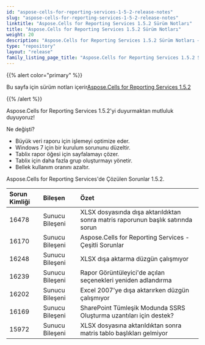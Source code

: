 ```yaml
---
id: "aspose-cells-for-reporting-services-1-5-2-release-notes"
slug: "aspose-cells-for-reporting-services-1-5-2-release-notes"
linktitle: "Aspose.Cells for Reporting Services 1.5.2 Sürüm Notları"
title: "Aspose.Cells for Reporting Services 1.5.2 Sürüm Notları"
weight: 20
description: "Aspose.Cells for Reporting Services 1.5.2 Sürüm Notları – the latest updates and fixes."
type: "repository"
layout: "release"
family_listing_page_title: "Aspose.Cells for Reporting Services 1.5.2 Sürüm Notları"
---
```

{{% alert color="primary" %}} 

 Bu sayfa için sürüm notları içerir[Aspose.Cells for Reporting Services 1.5.2](https://releases.aspose.com/cells/reportingservices/new-releases/aspose.cells-for-reporting-services-1.5.2/)

{{% /alert %}} 

 Aspose.Cells for Reporting Services 1.5.2'yi duyurmaktan mutluluk duyuyoruz!

 Ne değişti?



-  Büyük veri raporu için işlemeyi optimize eder.
- Windows 7 için bir kurulum sorununu düzeltir.
-  Tablix rapor öğesi için sayfalamayı çözer.
-  Tablix için daha fazla grup oluşturmayı yönetir.
-  Bellek kullanım oranını azaltır.

 Aspose.Cells for Reporting Services'de Çözülen Sorunlar 1.5.2.

|**Sorun Kimliği** |**Bileşen** |**Özet** |
|:- |:- |:- |
|16478 | Sunucu Bileşeni| XLSX dosyasında dışa aktarıldıktan sonra matris raporunun başlık satırında sorun|
|16170 | Sunucu Bileşeni| Aspose.Cells for Reporting Services - Çeşitli Sorunlar|
|16248 | Sunucu Bileşeni| XLSX dışa aktarma düzgün çalışmıyor|
|16239 | Sunucu Bileşeni| Rapor Görüntüleyici'de açılan seçenekleri yeniden adlandırma|
|16202 | Sunucu Bileşeni| Excel 2007'ye dışa aktarırken düzgün çalışmıyor|
|16169 | Sunucu Bileşeni| SharePoint Tümleşik Modunda SSRS Oluşturma uzantıları için destek?|
|15972 | Sunucu Bileşeni| XLSX dosyasına aktarıldıktan sonra matris tablo başlıkları gelmiyor|

